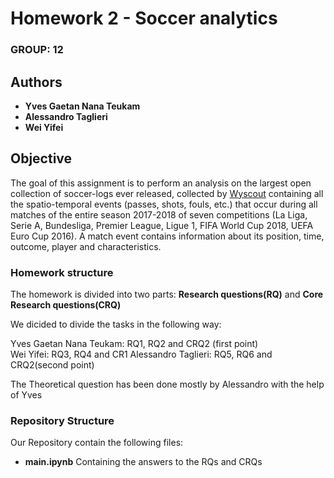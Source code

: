 

# Homework 2 - Soccer analytics
### GROUP: 12
## Authors
* **Yves Gaetan Nana Teukam**
* **Alessandro Taglieri**
* **Wei Yifei**

## Objective
The goal of this assignment is to perform an analysis on the largest open collection of soccer-logs ever released, collected by [Wyscout](https://wyscout.com/) containing all the spatio-temporal events (passes, shots, fouls, etc.) that occur during all matches of the entire season 2017-2018 of seven competitions (La Liga, Serie A, Bundesliga, Premier League, Ligue 1, FIFA World Cup 2018, UEFA Euro Cup 2016). A match event contains information about its position, time, outcome, player and characteristics.


### Homework structure

The homework is divided into two parts: **Research questions(RQ)** and **Core Research questions(CRQ)**

We dicided to divide the tasks in the following way:

Yves Gaetan Nana Teukam: RQ1, RQ2 and CRQ2 (first point) </br>
Wei Yifei: RQ3, RQ4 and CR1
Alessandro Taglieri: RQ5, RQ6 and CRQ2(second point)

The Theoretical question has been done mostly by Alessandro with the help of Yves


### Repository Structure

Our Repository contain the following files:

* **main.ipynb**
Containing the answers to the RQs and CRQs

